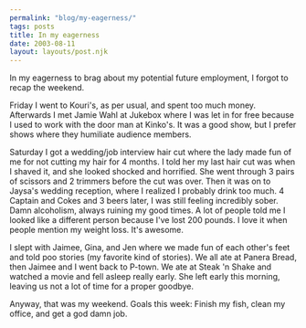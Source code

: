 ```yaml
---
permalink: "blog/my-eagerness/"
tags: posts
title: In my eagerness
date: 2003-08-11
layout: layouts/post.njk
---
```


In my eagerness to brag about my potential future employment, I forgot to recap the weekend. 

Friday I went to Kouri's, as per usual, and spent too much money. Afterwards I met Jamie Wahl at Jukebox where I was let in for free because I used to work with the door man at Kinko's. It was a good show, but I prefer shows where they humiliate audience members. 

Saturday I got a wedding/job interview hair cut where the lady made fun of me for not cutting my hair for 4 months. I told her my last hair cut was when I shaved it, and she looked shocked and horrified. She went through 3 pairs of scissors and 2 trimmers before the cut was over. Then it was on to Jaysa's wedding reception, where I realized I probably drink too much. 4 Captain and Cokes and 3 beers later, I was still feeling incredibly sober. Damn alcoholism, always ruining my good times. A lot of people told me I looked like a different person because I've lost 200 pounds. I love it when people mention my weight loss. It's awesome.

I slept with Jaimee, Gina, and Jen where we made fun of each other's feet and told poo stories (my favorite kind of stories). We all ate at Panera Bread, then Jaimee and I went back to P-town. We ate at Steak 'n Shake and watched a movie and fell asleep really early. She left early this morning, leaving us not a lot of time for a proper goodbye. 

Anyway, that was my weekend. Goals this week: Finish my fish, clean my office, and get a god damn job.